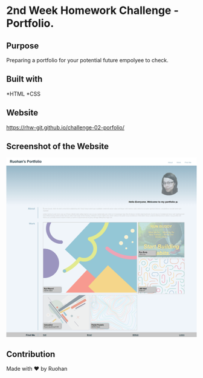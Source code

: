 # 2nd Week Homework Challenge - Portfolio.

## Purpose 

Preparing a portfolio for your potential future empolyee to check. 

## Built with

*HTML
*CSS

## Website
https://rhw-git.github.io/challenge-02-porfolio/

## Screenshot of the Website
![](assets/screenshot.png)

## Contribution

Made with ❤️ by Ruohan
